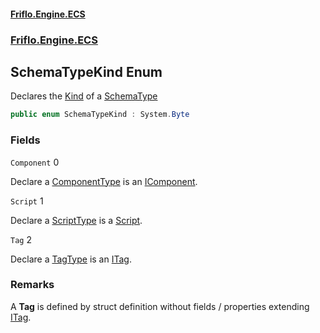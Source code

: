 #### [Friflo.Engine.ECS](index.md#'index')
### [Friflo.Engine.ECS](Friflo.Engine.ECS.md#'Friflo.Engine.ECS')

## SchemaTypeKind Enum

Declares the [Kind](SchemaType.Kind.md#'Friflo.Engine.ECS.SchemaType.Kind') of a [SchemaType](SchemaType.md#'Friflo.Engine.ECS.SchemaType')

```csharp
public enum SchemaTypeKind : System.Byte
```
### Fields

<a name='Friflo.Engine.ECS.SchemaTypeKind.Component'></a>

`Component` 0

Declare a [ComponentType](ComponentType.md#'Friflo.Engine.ECS.ComponentType') is an [IComponent](IComponent.md#'Friflo.Engine.ECS.IComponent').

<a name='Friflo.Engine.ECS.SchemaTypeKind.Script'></a>

`Script` 1

Declare a [ScriptType](ScriptType.md#'Friflo.Engine.ECS.ScriptType') is a [Script](SchemaTypeKind.md#Friflo.Engine.ECS.SchemaTypeKind.Script#'Friflo.Engine.ECS.SchemaTypeKind.Script').

<a name='Friflo.Engine.ECS.SchemaTypeKind.Tag'></a>

`Tag` 2

Declare a [TagType](TagType.md#'Friflo.Engine.ECS.TagType') is an [ITag](ITag.md#'Friflo.Engine.ECS.ITag').

### Remarks
A <b>Tag</b> is defined by struct definition without fields / properties extending [ITag](ITag.md#'Friflo.Engine.ECS.ITag').